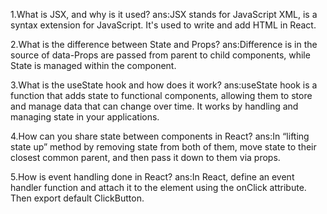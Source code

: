 1.What is JSX, and why is it used?
ans:JSX stands for JavaScript XML, is a syntax extension for JavaScript.
It's used to write and add HTML in React.

2.What is the difference between State and Props?
ans:Difference is in the source of data-Props are passed from parent to child components, while State is managed within the component.

3.What is the useState hook and how does it work?
ans:useState hook is a function that adds state to functional components, allowing them to store and manage data that can change over time.
It works by handling and managing state in your applications. 

4.How can you share state between components in React?
ans:In “lifting state up” method by removing state from both of them, move state to their closest common parent, and then pass it down to them via props.
 
5.How is event handling done in React?
ans:In React, define an event handler function and attach it to the element using the onClick attribute. Then export default ClickButton. 
